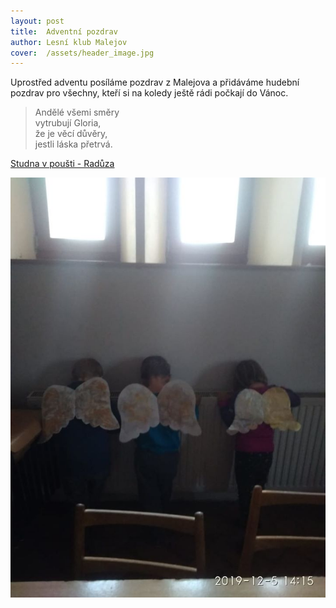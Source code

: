 ```yaml
---
layout: post
title:  Adventní pozdrav
author: Lesní klub Malejov
cover:  /assets/header_image.jpg
---
```


Uprostřed adventu posíláme pozdrav z Malejova a přidáváme hudební pozdrav pro všechny, kteří si na koledy ještě rádi počkají do Vánoc.

> Andělé všemi směry  
> vytrubují Gloria,  
> že je věcí důvěry,  
> jestli láska přetrvá.

[Studna v poušti - Radůza](https://www.youtube.com/watch?v=wsThmq4T0Jw&list=OLAK5uy_lCjzo0ZuGcTtGde--sSZ7qX9sms9KCdSc&index=1)

![Děti s andělskými křídly z papíru](/assets/article_images/andelska_kridla.jpg)
